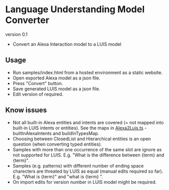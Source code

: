 # Language Understanding Model Converter

version 0.1

* Convert an Alexa Interaction model to a LUIS model

## Usage

* Run samples/index.html from a hosted environment as a static website.
* Open exported Alexa model as a json file.
* Press "Convert" button.
* Save generated LUIS model as a json file.
* Edit version of required.

## Know issues

* Not all built-in Alexa entities and intents are covered (= not mapped into built-in LUIS intents or entities). See the maps in [Alexa2Luis.ts](https://github.com/kichinsky/LUMC/blob/master/src/converters/Alexa2Luis.ts) - builtInAlexaIntents and buildInTypesMap.
* Choosing between ClosedList and Hierarchical entities is an open question (when converting typed entities).
* Samples with more than one occurrence of the same slot are ignore as not supported for LUIS. E.g. "What is the difference between {term} and {term}".
* Samples (e.g. patterns) with different number of ending space charecters are threated by LUIS as equal (manual edits required so far). E.g. "What is {term}" and "what is {term} ".
* On import edits for version number in LUIS model might be required.
